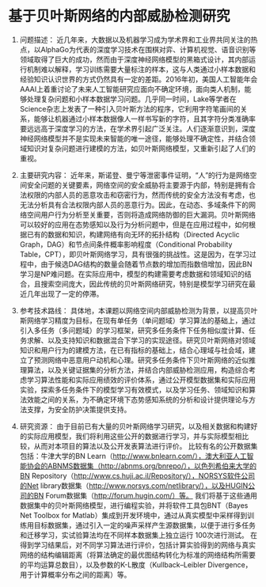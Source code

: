 # 基于贝叶斯网络的内部威胁检测研究 #

1. 问题描述：
近几年来，大数据以及机器学习成为学术界和工业界共同关注的热点，以AlphaGo为代表的深度学习技术在围棋对弈、计算机视觉、语音识别等领域取得了巨大的成功，然而由于深度神经网络模型的黑箱式设计，其内部运行机制难以解释，学习训练需要大量标注的样本，这与人类通过小样本数据和经验知识认识世界的方式仍然具有一定的差距。2016年初，美国人工智能年会AAAI上着重讨论了未来人工智能研究应面向不确定环境，面向类人机制，能够处理复杂问题和小样本数据学习问题。几乎同一时间，Lake等学者在Science杂志上发表了一种引入贝叶斯方法的程序，它利用字符笔画间的关系，能够让机器通过小样本数据像人一样书写新的字符，且其字符分类准确率要远远高于深度学习的方法，在学术界引起广泛关注。人们逐渐意识到，深度神经网络模型并不是实现未来智能的唯一途径，能够处理不确定性，并结合领域知识对复杂问题进行建模的方法，如贝叶斯网络模型，又重新引起了人们的重视。

2. 主要研究内容：
近年来，斯诺登、曼宁等泄密事件证明，“人”的行为是网络空间安全问题的关键要素，网络空间的安全威胁将主要源于内部，特别是拥有合法权限的内部人员的恶意攻击和窃密行为，然而传统的安全方法没有考虑，也无法分析具有合法权限内部人员的恶意行为。因此，在动态、多域条件下的网络空间用户行为分析至关重要，否则将造成网络防御的巨大漏洞。贝叶斯网络可以较好的应用在态势感知以及行为分析问题中，但是在应用过程中，如何根据已有的数据和知识，构建网络有向无环的拓扑结构（Directed Acyclic Graph，DAG）和节点间条件概率影响程度（Conditional Probability Table，CPT），即贝叶斯网络学习，具有很强的挑战性。这是因为，在学习过程中，由于候选DAG结构的数量会随着节点数的增加而指数倍增加，因此BN学习是NP难问题。在实际应用中，模型的构建需要考虑数据和领域知识的结合，且搜索空间庞大，因此传统的贝叶斯网络研究，特别是模型学习研究在最近几年出现了一定的停滞。

3. 参考技术路线：
具体地，本课题以网络空间内部威胁检测为背景，以提高贝叶斯网络学习精度为目标，在现有单任务（单问题域）学习算法的基础上，通过引入多任务（多问题域）的学习框架，研究多任务条件下任务相似度计算、任务求解、以及支持知识和数据混合下学习的实现途径。研究贝叶斯网络对领域知识和用户行为的建模方法，在已有指标的基础上，结合心理域与社会域，建立了预测网络中恶意用户动机和心理。研究多任务条件下贝叶斯网络的近似推理算法，以及关键证据集的分析方法，并结合内部威胁检测应用，构造综合考虑学习算法性能和实际应用绩效的评价体系，通过公开模型数据集和实际应用实验，探索多任务条件下的模型学习有效模式，以及学习任务、领域知识和算法效能之间的关系，为不确定环境下态势感知系统的分析和设计提供理论与方法支撑，为安全防护决策提供支持。
 
4. 研究资源：
由于目前已有大量的贝叶斯网络学习研究，以及相关数据和构建好的实际应用模型，我们将利用这些公开的数据进行学习，并与实际模型相比较，从而对本项目的算法以及公开发表算法进行评价。
比较有名的公开数据集包括：牛津大学的BN Learn（http://www.bnlearn.com/），澳大利亚人工智能协会的ABNMS数据集（http://abnms.org/bnrepo/），以色列希伯来大学的BN Repository（http://www.cs.huji.ac.il/Repository/），NORSYS软件公司的Net library数据集（http://www.norsys.com/netlibrary/），以及HUGIN公司的BN Forum数据集（http://forum.hugin.com/）等。
我们将基于这些通用数据集中的贝叶斯网络模型，进行编程实验，并将软件工具包BNT（Bayes Net Toolbox for Matlab）集成到开发环境中，通过从真实模型中采样得到训练用目标数据集，通过引入一定的噪声采样产生源数据集，以便于进行多任务和迁移学习，实试验算法均在不同样本数据集上独立运行 100次进行测试。 
在得到学习结果后，对不同学习算法进行评价，包括计算实验得到的网络与真实网络的结构编辑距离（将算法确定的最优图结构转化为标准的网络结构所需要的平均运算总数目），以及参数的K-L散度（Kullback–Leibler Divergence，用于计算概率分布之间的距离）等。

